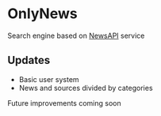 # OnlyNews

Search engine based on [NewsAPI](https://newsapi.org) service

## Updates 
- Basic user system
- News and sources divided by categories 
  
Future improvements coming soon